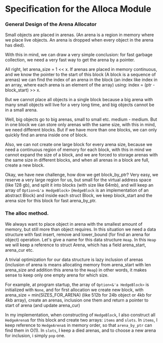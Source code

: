 # Specification for the Alloca Module

### General Design of the Arena Allocator

Small objects are placed in arenas. (An arena is a region in memory where we
place live objects. An arena is dropped when every object in the arena has died).

With this in mind, we can draw a very simple conclusion: for fast garbage
collection, we need a very fast way to get the arena by a pointer.

All right, let arena_size = 1 << x. If arenas are placed in memory continuous,
and we know the pointer to the start of this block (A block is a sequence of
arenas) we can find the index of an arena in the block (an index like index in
an array, where each arena is an element of the array) 
using: index = (ptr - block_start) >> x.

But we cannot place all objects in a single block because a big arena with
many small objects will live for a very long time, and big objects cannot be
in a small arena.

Well, big objects go to big arenas, small to small etc. medium - medium. 
But in one block we can store only arenas with the same size, with this in mind,
we need different blocks. But if we have more than one blocks, we can only
quickly find an arena inside one of block.

Also, we can not create one large block for every arena size, because we need
a continuous region of memory for each block, with this in mind we cannot expand
the size of a block, and we are forced to storage arenas with the same size in
different blocks, and when all arenas in a block are full, create a new block.

Okay, we have new challenge, how dow we get block_by_ptr? Very easy, we reserve
a very large region for us, but small for the virtual address space (like 128 gb),
and split it into blocks (with size like 64mb), and will keep an array of 
`Option<&'a HedgeBlock>` (`HedgeBlock` is an implementation of an abstract Block)
and inside each struct Block, we keep block_start and the arena size for this
block for fast arena_by_ptr.

### The alloc method.

We always want to place object in arena with the smallest amount of memory,
but still more than object requires. In this situation we need a data structure
with fast insert, remove and lower_bound (for find an arena for object)
operation. Let's give a name for this data structure `Heap`. In this `Heap` we
will keep a reference to struct Arena, which has a field arena_start, arena_cur etc.

A trivial optimization for our data structure is lazy inclusion of arenas 
(inclusion of arena is means allocating memory from arena_start with len
arena_size and addition this arena to the `Heap`) in other words, it makes sense
to keep only one empty arena for which size.

For example, at program startup, the array of `Option<&'a HedgeBlock>` is
initialized with `None`, and for first allocation we create new block, with
arena_size = min(SIZES_FOR_ARENA) (like 512b for 24b object or 4kb for 4kb array),
create an arenas, inclusion one them and return a pointer to start of arena
(and update arena_cur)

In my implementation, when constructing of `HedgeBlock`, I also construct all
`HedgeArena`s for this block and create two arrays: `items` and `slots`. 
In `items`, I keep reference to `HedgeArena`s in memory order, so that
`arena_by_ptr` can find them in O(1). In `slots`, I keep a died arenas, and to
choose a new arena for inclusion, i simply `pop` one. 